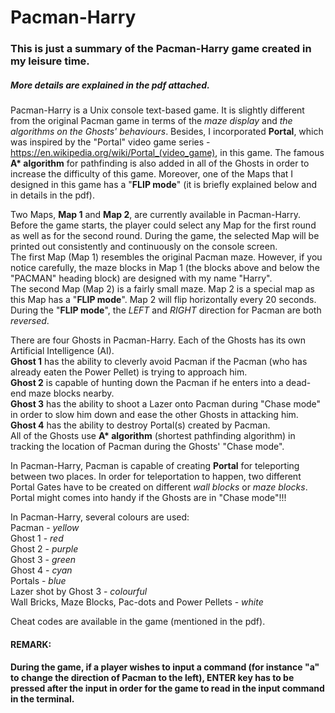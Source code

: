 # Pacman-Harry

### This is just a summary of the Pacman-Harry game created in my leisure time. 
##### *More details are explained in the pdf attached.*

Pacman-Harry is a Unix console text-based game. It is slightly different from the original Pacman game in terms of the _maze display_ and _the algorithms on the Ghosts' behaviours_. Besides, I incorporated __Portal__, which was inspired by the "Portal" video game series - https://en.wikipedia.org/wiki/Portal_(video_game), in this game. The famous __A* algorithm__ for pathfinding is also added in all of the Ghosts in order to increase the difficulty of this game. Moreover, one of the Maps that I designed in this game has a "**FLIP mode**" (it is briefly explained below and in details in the pdf).

Two Maps, **Map 1** and **Map 2**, are currently available in Pacman-Harry. <br />
Before the game starts, the player could select any Map for the first round as well as for the second round. During the game, the selected Map will be printed out consistently and continuously on the console screen. <br />
The first Map (Map 1) resembles the original Pacman maze. However, if you notice carefully, the maze blocks in Map 1 (the blocks above and below the "PACMAN"  heading block) are designed with my name "Harry". <br />
The second Map (Map 2) is a fairly small maze. Map 2 is a special map as this Map has a "**FLIP mode**". Map 2 will flip horizontally every 20 seconds. During the "**FLIP mode**", the _LEFT_ and _RIGHT_ direction for Pacman are both *reversed*. 

There are four Ghosts in Pacman-Harry. Each of the Ghosts has its own Artificial Intelligence (AI). <br />
**Ghost 1** has the ability to cleverly avoid Pacman if the Pacman (who has already eaten the Power Pellet) is trying to approach him. <br /> 
**Ghost 2** is capable of hunting down the Pacman if he enters into a dead-end maze blocks nearby. <br />
**Ghost 3** has the ability to shoot a Lazer onto Pacman during "Chase mode" in order to slow him down and ease the other Ghosts in attacking him. <br />
**Ghost 4** has the ability to destroy Portal(s) created by Pacman. <br />
All of the Ghosts use __A* algorithm__ (shortest pathfinding algorithm) in tracking the location of Pacman during the Ghosts' "Chase mode".

In Pacman-Harry, Pacman is capable of creating __Portal__ for teleporting between two places. In order for teleportation to happen, two different Portal Gates have to be created on different _wall blocks_ or _maze blocks_. Portal might comes into handy if the Ghosts are in "Chase mode"!!!

In Pacman-Harry, several colours are used: <br />
Pacman - _yellow_ <br />
Ghost 1 - _red_ <br />
Ghost 2 - _purple_ <br />
Ghost 3 - _green_ <br />
Ghost 4 - _cyan_ <br />
Portals - _blue_ <br />
Lazer shot by Ghost 3 - _colourful_ <br />
Wall Bricks, Maze Blocks, Pac-dots and Power Pellets - _white_

Cheat codes are available in the game (mentioned in the pdf).


#### REMARK: 
#### During the game, if a player wishes to input a command (for instance "a" to change the direction of Pacman to the left), ENTER key has to be pressed after the input in order for the game to read in the input command in the terminal.
